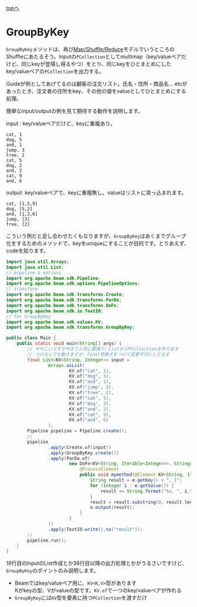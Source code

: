 <style type="text/css">
  .head { 
    border-left:5px solid #00f;
    padding:3px 0 3px 10px;
    font-weight: bold;
  }
  .lhead { 
    border-left:5px solid #00f;
    padding:3px 0 3px 10px;
    font-size:14pt;
    font-weight: bold;
  }
</style>
[topへ](../index.html)

# GroupByKey
`GroupByKey`メソッドは、再び[Map/Shuffle/Reduce](https://enterprisezine.jp/dbonline/detail/4440)モデルでいうところのShuffleにあたるそう。Inputの`PCollection`としてmultimap（key/valueペアだけど、同じkeyが登場し得るやつ）をとり、同じkeyをひとまとめにしたkey/valueペアの`PCollection`を出力する。

Guideが例としてあげてるのは顧客の注文リスト。氏名・住所・商品名... etcがあったとき、注文者の住所をkey、その他の値をvalueとしてひとまとめにする処理。

簡単なinput/outputの例を見て期待する動作を説明します。

input : key/valueペアだけど、keyに重複あり。

```
cat, 1
dog, 5
and, 1
jump, 3
tree, 2
cat, 5
dog, 2
and, 2
cat, 9
and, 6
```

output: key/valueペアで、keyに重複無し。valueはリストに突っ込まれます。

```
cat, [1,5,9]
dog, [5,2]
and, [1,2,6]
jump, [3]
tree, [2]
```

こういう例だと足し合わせたくもなりますが、`GroupByKey`はあくまでグループ化をするためのメソッドで、keyをuniqueにすることが目的です。とりあえず、codeを貼ります。

```java
import java.util.Arrays;
import java.util.List;
// pipeline & options
import org.apache.beam.sdk.Pipeline;
import org.apache.beam.sdk.options.PipelineOptions;
// transform
import org.apache.beam.sdk.transforms.Create;
import org.apache.beam.sdk.transforms.ParDo;
import org.apache.beam.sdk.transforms.DoFn;
import org.apache.beam.sdk.io.TextIO;
// for GroupByKey
import org.apache.beam.sdk.values.KV;
import org.apache.beam.sdk.transforms.GroupByKey;

public class Main {
    public static void main(String[] args) {
        // ややこいですが今までと同じ要領で、ListからPCollectionを作ります
        // つけなくても動きますが、final修飾子をつけて変更不可にしてます
        final List<KV<String, Integer>> input =
                Arrays.asList(
                        KV.of("cat", 1),
                        KV.of("dog", 5),
                        KV.of("and", 1),
                        KV.of("jump", 3),
                        KV.of("tree", 2),
                        KV.of("cat", 5),
                        KV.of("dog", 2),
                        KV.of("and", 2),
                        KV.of("cat", 9),
                        KV.of("and", 6)
                );
        Pipeline pipeline = Pipeline.create();
        //
        pipeline
                .apply(Create.of(input))
                .apply(GroupByKey.create())
                .apply(ParDo.of(
                        new DoFn<KV<String, Iterable<Integer>>, String>() {
                            @ProcessElement
                            public void mymethod(@Element KV<String, Iterable<Integer>> e, OutputReceiver<String> o) {
                                String result = e.getKey() + ", [";
                                for (Integer i : e.getValue()) {
                                    result += String.format("%s, ", i.toString());
                                }
                                result = result.substring(0, result.length() - 2) + "]";
                                o.output(result);
                            }
                        }
                ))
                .apply(TextIO.write().to("result"));
        //
        pipeline.run();
    }
}
```

19行目のInputのList作成とか38行目以降の出力処理とかがうるさいですけど、`GroupByKey`のポイントのみ説明します。

- Beamではkey/valueペア用に、`KV<K,V>`型があります  
Kがkeyの型、Vがvalueの型です。`KV.of`で一つのkey/valueペアが作れる
- `GroupByKey`には`KV`型を要素に持つ`PCollection`を渡すだけ
